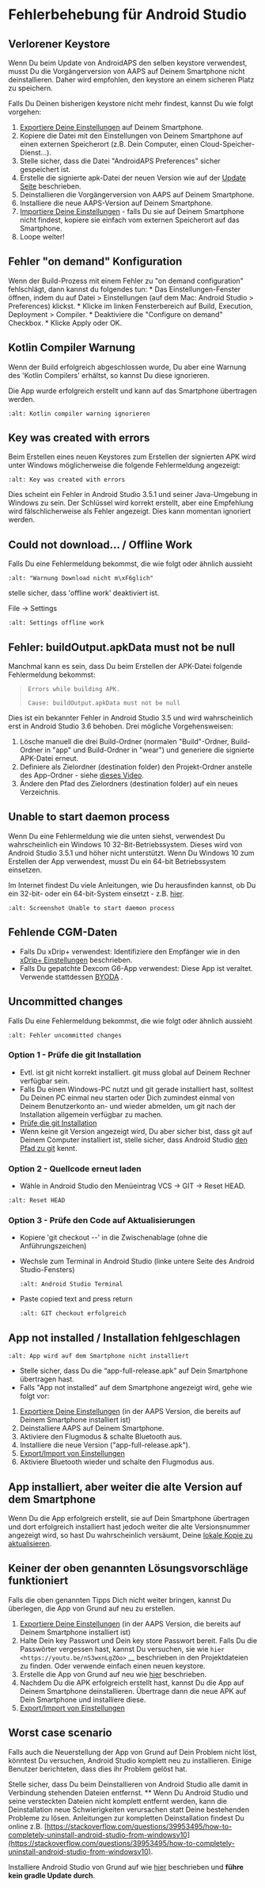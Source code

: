 # Fehlerbehebung für Android Studio

## Verlorener Keystore

Wenn Du beim Update von AndroidAPS den selben keystore verwendest, musst Du die Vorgängerversion von AAPS auf Deinem Smartphone nicht deinstallieren. Daher wird empfohlen, den keystore an einem sicheren Platz zu speichern.

Falls Du Deinen bisherigen keystore nicht mehr findest, kannst Du wie folgt vorgehen:

1. [Exportiere Deine Einstellungen](../Usage/ExportImportSettings#exportiere-die-einstellungen) auf Deinem Smartphone.
2. Kopiere die Datei mit den Einstellungen von Deinem Smartphone auf einen externen Speicherort (z.B. Dein Computer, einen Cloud-Speicher-Dienst...).
3. Stelle sicher, dass die Datei "AndroidAPS Preferences" sicher gespeichert ist.
4. Erstelle die signierte apk-Datei der neuen Version wie auf der [Update Seite](../Installing-AndroidAPS/Update-to-new-version.md) beschrieben.
5. Deinstallieren die Vorgängerversion von AAPS auf Deinem Smartphone.
6. Installiere die neue AAPS-Version auf Deinem Smartphone.
7. [Importiere Deine Einstellungen](../Usage/ExportImportSettings#importiere-die-einstellungen) - falls Du sie auf Deinem Smartphone nicht findest, kopiere sie einfach vom externen Speicherort auf das Smartphone.
8. Loope weiter!

## Fehler "on demand" Konfiguration

Wenn der Build-Prozess mit einem Fehler zu "on demand configuration" fehlschlägt, dann kannst du folgendes tun:
\* Das Einstellungen-Fenster öffnen, indem du auf Datei > Einstellungen (auf dem Mac: Android Studio > Preferences) klickst.
\* Klicke im linken Fensterbereich auf Build, Execution, Deployment > Compiler.
\* Deaktiviere die "Configure on demand" Checkbox.
\* Klicke Apply oder OK.

## Kotlin Compiler Warnung

Wenn der Build erfolgreich abgeschlossen wurde, Du aber eine Warnung des 'Kotlin Compilers' erhältst, so kannst Du diese ignorieren.

Die App wurde erfolgreich erstellt und kann auf das Smartphone übertragen werden.

```{image} ../images/GIT_WarningIgnore.PNG
:alt: Kotlin compiler warning ignorieren
```

## Key was created with errors

Beim Erstellen eines neuen Keystores zum Erstellen der signierten APK wird unter Windows möglicherweise die folgende Fehlermeldung angezeigt:

```{image} ../images/AndroidStudio35SigningKeys.png
:alt: Key was created with errors
```

Dies scheint ein Fehler in Android Studio 3.5.1 und seiner Java-Umgebung in Windows zu sein. Der Schlüssel wird korrekt erstellt, aber eine Empfehlung wird fälschlicherweise als Fehler angezeigt. Dies kann momentan ignoriert werden.

## Could not download… / Offline Work

Falls Du eine Fehlermeldung bekommst, die wie folgt oder ähnlich aussieht

```{image} ../images/GIT_Offline1.jpg
:alt: "Warnung Download nicht m\xF6glich"
```

stelle sicher, dass 'offline work' deaktiviert ist.

File -> Settings

```{image} ../images/GIT_Offline2.jpg
:alt: Settings offline work
```

## Fehler: buildOutput.apkData must not be null

Manchmal kann es sein, dass Du beim Erstellen der APK-Datei folgende Fehlermeldung bekommst:

> `Errors while building APK.`
>
> `Cause: buildOutput.apkData must not be null`

Dies ist ein bekannter Fehler in Android Studio 3.5 und wird wahrscheinlich erst in Android Studio 3.6 behoben. Drei mögliche Vorgehensweisen:

1. Lösche manuell die drei Build-Ordner (normalen "Build"-Ordner, Build-Ordner in "app" und Build-Ordner in "wear") und generiere die signierte APK-Datei erneut.
2. Definiere als Zielordner (destination folder) den Projekt-Ordner anstelle des App-Ordner - siehe [dieses Video](https://www.youtube.com/watch?v=BWUFWzG-kag).
3. Ändere den Pfad des Zielordners (destination folder) auf ein neues Verzeichnis.

## Unable to start daemon process

Wenn Du eine Fehlermeldung wie die unten siehst, verwendest Du wahrscheinlich ein Windows 10 32-Bit-Betriebssystem. Dieses wird von Android Studio 3.5.1 und höher nicht unterstützt. Wenn Du Windows 10 zum Erstellen der App verwendest, musst Du ein 64-bit Betriebssystem einsetzen.

Im Internet findest Du viele Anleitungen, wie Du herausfinden kannst, ob Du ein 32-bit- oder ein 64-bit-System einsetzt - z.B. [hier](https://www.howtogeek.com/howto/21726/how-do-i-know-if-im-running-32-bit-or-64-bit-windows-answers/).

```{image} ../images/AndroidStudioWin10_32bitError.png
:alt: Screenshot Unable to start daemon process
```

## Fehlende CGM-Daten

- Falls Du xDrip+ verwendest: Identifiziere den Empfänger wie in den [xDrip+ Einstellungen](../Configuration/xdrip#identifiziere-empfanger) beschrieben.
- Falls Du gepatchte Dexcom G6-App verwendest: Diese App ist veraltet. Verwende stattdessen [BYODA](../Hardware/DexcomG6.md#g6-mit-build-your-own-dexcom-app) .

## Uncommitted changes

Falls Du eine Fehlermeldung bekommst, die wie folgt oder ähnlich aussieht

```{image} ../images/GIT_TerminalCheckOut0.PNG
:alt: Fehler uncommitted changes
```

### Option 1 - Prüfe die git Installation

- Evtl. ist git nicht korrekt installiert. git muss global auf Deinem Rechner verfügbar sein.
- Falls Du einen Windows-PC nutzt und git gerade installiert hast, solltest Du Deinen PC einmal neu starten oder Dich zumindest einmal von Deinem Benutzerkonto an- und wieder abmelden, um git nach der Installation allgemein verfügbar zu machen.
- [Prüfe die git Installation](../Installing-AndroidAPS/git-install#prufe-die-einstellungen-in-android-studio)
- Wenn keine git Version angezeigt wird, Du aber sicher bist, dass git auf Deinem Computer installiert ist, stelle sicher, dass Android Studio [den Pfad zu git](../Installing-AndroidAPS/git-install#pfad-zu-git-in-android-studio-festlegen) kennt.

### Option 2 - Quellcode erneut laden

- Wähle in Android Studio den Menüeintrag VCS -> GIT -> Reset HEAD.

```{image} ../images/GIT_TerminalCheckOut3.PNG
:alt: Reset HEAD
```

### Option 3 - Prüfe den Code auf Aktualisierungen

- Kopiere 'git checkout --' in die Zwischenablage (ohne die Anführungszeichen)

- Wechsle zum Terminal in Android Studio (linke untere Seite des Android Studio-Fensters)

  ```{image} ../images/GIT_TerminalCheckOut1.PNG
  :alt: Android Studio Terminal
  ```

- Paste copied text and press return

  ```{image} ../images/GIT_TerminalCheckOut2.jpg
  :alt: GIT checkout erfolgreich
  ```

## App not installed / Installation fehlgeschlagen

```{image} ../images/Update_AppNotInstalled.png
:alt: App wird auf dem Smartphone nicht installiert
```

- Stelle sicher, dass Du die “app-full-release.apk” auf Dein Smartphone übertragen hast.
- Falls "App not installed" auf dem Smartphone angezeigt wird, gehe wie folgt vor:

1. [Exportiere Deine Einstellungen](../Usage/ExportImportSettings.md) (in der AAPS Version, die bereits auf Deinem Smartphone installiert ist)
2. Deinstalliere AAPS auf Deinem Smartphone.
3. Aktiviere den Flugmodus & schalte Bluetooth aus.
4. Installiere die neue Version ("app-full-release.apk").
5. [Export/Import von Einstellungen](../Usage/ExportImportSettings.md)
6. Aktiviere Bluetooth wieder und schalte den Flugmodus aus.

## App installiert, aber weiter die alte Version auf dem Smartphone

Wenn Du die App erfolgreich erstellt, sie auf Dein Smartphone übertragen und dort erfolgreich installiert hast jedoch weiter die alte Versionsnummer angezeigt wird, so hast Du wahrscheinlich versäumt, Deine [lokale Kopie zu aktualisieren](../Installing-AndroidAPS/Update-to-new-version#fuhre-ein-update-deiner-lokalen-version-durch).

## Keiner der oben genannten Lösungsvorschläge funktioniert

Falls die oben genannten Tipps Dich nicht weiter bringen, kannst Du überlegen, die App von Grund auf neu zu erstellen.

1. [Exportiere Deine Einstellungen](../Usage/ExportImportSettings.md) (in der AAPS Version, die bereits auf Deinem Smartphone installiert ist)
2. Halte Dein key Passwort und Dein key store Passwort bereit. Falls Du die Passwörter vergessen hast, kannst Du versuchen, sie  wie `hier <https://youtu.be/nS3wxnLgZOo>` \_\_ beschrieben in den Projektdateien zu finden. Oder verwende einfach einen neuen keystore.
3. Erstelle die App von Grund auf neu wie [hier](../Installing-AndroidAPS/Building-APK#androidaps-code-herunterladen) beschrieben.
4. Nachdem Du die APK erfolgreich erstellt hast, kannst Du die App auf Deinem Smartphone deinstallieren. Übertrage dann die neue APK auf Dein Smartphone und installiere diese.
5. [Export/Import von Einstellungen](../Usage/ExportImportSettings.md)

## Worst case scenario

Falls auch die Neuerstellung der App von Grund auf Dein Problem nicht löst, könntest Du versuchen, Android Studio komplett neu zu installieren. Einige Benutzer berichteten, dass dies ihr Problem gelöst hat.

Stelle sicher, dass Du beim Deinstallieren von Android Studio alle damit in Verbindung stehenden Dateien entfernst. \*\* Wenn Du Android Studio und seine versteckten Dateien nicht komplett entfernt werden, kann die Deinstallation neue Schwierigkeiten verursachen statt Deine bestehenden Probleme zu lösen. Anleitungen zur kompletten Deinstallation findest Du online z.B. [https://stackoverflow.com/questions/39953495/how-to-completely-uninstall-android-studio-from-windowsv10](https://stackoverflow.com/questions/39953495/how-to-completely-uninstall-android-studio-from-windowsv10).

Installiere Android Studio von Grund auf wie [hier](../Installing-AndroidAPS/Building-APK#android-studio-installieren) beschrieben und **führe kein gradle Update durch**.
